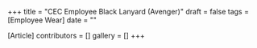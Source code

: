 +++
title = "CEC Employee Black Lanyard (Avenger)"
draft = false
tags = [Employee Wear]
date = ""

[Article]
contributors = []
gallery = []
+++